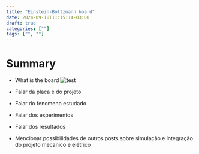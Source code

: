 ```yaml
---
title: "Einstein-Boltzmann board"
date: 2024-09-10T11:15:14-03:00
draft: true
categories: [""]
tags: ["", ""]
---
```


# Summary

- What is the board
 ![test](board_turned_on.jpg)

- Falar da placa e do projeto

- Falar do fenomeno estudado

- Falar dos experimentos

- Falar dos resultados

- Mencionar possibilidades de outros posts sobre simulação e integração do
projeto mecanico e elétrico

